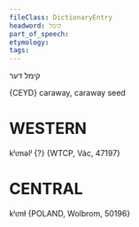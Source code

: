 ```yaml
---
fileClass: DictionaryEntry
headword: קימל
part_of_speech: 
etymology: 
tags: 
---
```

קימל
דער

{CEYD}
caraway, caraway seed

WESTERN
========

kʲɩməlʲ {?} {WTCP, Vác, 47197}

CENTRAL
========

kʲɩmɫ {POLAND, Wolbrom, 50196}